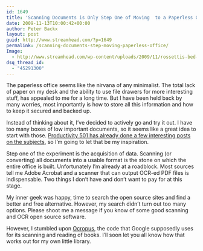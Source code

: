 ```yaml
---
id: 1649
title: 'Scanning Documents is Only Step One of Moving  to a Paperless Office'
date: 2009-11-13T10:00:42+00:00
author: Peter Backx
layout: post
guid: http://www.streamhead.com/?p=1649
permalink: /scanning-documents-step-moving-paperless-office/
Image:
  - http://www.streamhead.com/wp-content/uploads/2009/11/rossettis-bed-project-gutenberg.png
dsq_thread_id:
  - "45291300"
---
```

The paperless office seems like the nirvana of any minimalist. The total lack of paper on my desk and the ability to use file drawers for more interesting stuff, has appealed to me for a long time. But I have been held back by many worries, most importantly is how to store all this information and how to keep it secured and backed up.

Instead of thinking about it, I&#8217;ve decided to actively go and try it out. I have too many boxes of low important documents, so it seems like a great idea to start with those. <a title="Productivity 501 Paperless Office Experiments" href="http://www.productivity501.com/paperless-office-experiment/330/" target="_blank">Productivity 501 has already done a few interesting posts on the subjects</a>, so I&#8217;m going to let that be my inspiration.

Step one of the experiment is the acquisition of data. Scanning (or converting) all documents into a usable format is the stone on which the entire office is built. Unfortunately I&#8217;m already at a roadblock. Most sources tell me Adobe Acrobat and a scanner that can output OCR-ed PDF files is indispensable. Two things I don&#8217;t have and don&#8217;t want to pay for at this stage.

My inner geek was happy, time to search the open source sites and find a better and free alternative. However, my search didn&#8217;t turn out too many options. Please shoot me a message if you know of some good scanning and OCR open source software.

However, I stumbled upon <a title="ocropus" href="http://code.google.com/p/ocropus/" target="_blank">Ocropus</a>, the code that Google supposedly uses for its scanning and reading of books. I&#8217;ll soon let you all know how that works out for my own little library.

<!-- AddThis Advanced Settings generic via filter on the_content -->

<!-- AddThis Share Buttons generic via filter on the_content -->